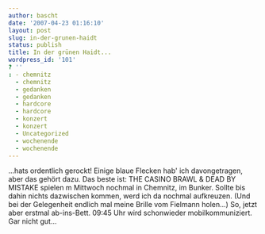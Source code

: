 ```yaml
---
author: bascht
date: '2007-04-23 01:16:10'
layout: post
slug: in-der-grunen-haidt
status: publish
title: In der grünen Haidt...
wordpress_id: '101'
? ''
: - chemnitz
  - chemnitz
  - gedanken
  - gedanken
  - hardcore
  - hardcore
  - konzert
  - konzert
  - Uncategorized
  - wochenende
  - wochenende
---
```


...hats ordentlich gerockt! Einige blaue Flecken hab' ich
davongetragen, aber das gehört dazu. Das beste ist: THE CASINO
BRAWL & DEAD BY MISTAKE spielen m Mittwoch nochmal in Chemnitz, im
Bunker. Sollte bis dahin nichts dazwischen kommen, werd ich da
nochmal aufkreuzen. (Und bei der Gelegenheit endlich mal meine
Brille vom Fielmann holen...) So, jetzt aber erstmal ab-ins-Bett.
09:45 Uhr wird schonwieder mobilkommuniziert. Gar nicht gut...


